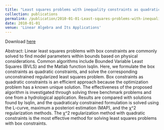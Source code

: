 ```yaml
---
title: "Least squares problems with inequality constraints as quadratic constraints"
collection: publications
permalink: /publication/2010-01-01-Least-squares-problems-with-inequality-constraints-as-quadratic-constraints
date: 2010-01-01
venue: 'Linear Algebra and Its Applications'
---
```

Download [here](https://math.boisestate.edu/~mead/papers/draft5.pdf)

Abstract:
Linear least squares problems with box constraints are commonly solved to find model parameters within bounds
based on physical considerations. Common algorithms include Bounded Variable Least Squares (BVLS) and the
Matlab function lsqlin. Here, we formulate the box constraints as quadratic constraints, and solve the corresponding
unconstrained regularized least squares problem. Box constraints as quadratic constraints is an efficient approach
because the optimization problem has a known unique solution.
The effectiveness of the proposed algorithm is investigated through solving three benchmark problems and one
from a hydrological application. Results are compared with solutions found by lsqlin, and the quadraticaly constrained formulation is solved using the L-curve, maximum a posteriori estimation (MAP), and the χ^2
regularization
methods. The χ^2
regularization method with quadratic constraints is the most effective method for solving least
squares problems with box constraints.
